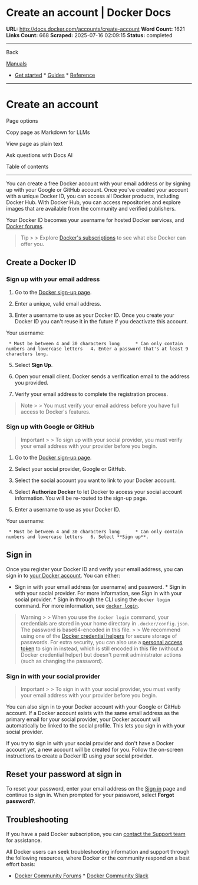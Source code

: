 # Create an account | Docker Docs

**URL:** http://docs.docker.com/accounts/create-account
**Word Count:** 1621
**Links Count:** 668
**Scraped:** 2025-07-16 02:09:15
**Status:** completed

---

Back

[Manuals](https://docs.docker.com/manuals/)

  * [Get started](http://docs.docker.com/get-started/)   * [Guides](http://docs.docker.com/guides/)   * [Reference](http://docs.docker.com/reference/)

* * *

# Create an account

Page options

Copy page as Markdown for LLMs

View page as plain text

Ask questions with Docs AI

Table of contents

* * *

You can create a free Docker account with your email address or by signing up with your Google or GitHub account. Once you've created your account with a unique Docker ID, you can access all Docker products, including Docker Hub. With Docker Hub, you can access repositories and explore images that are available from the community and verified publishers.

Your Docker ID becomes your username for hosted Docker services, and [Docker forums](https://forums.docker.com/).

> Tip >  > Explore [Docker's subscriptions](https://www.docker.com/pricing/) to see what else Docker can offer you.

## Create a Docker ID

### Sign up with your email address

  1. Go to the [Docker sign-up page](https://app.docker.com/signup/).

  2. Enter a unique, valid email address.

  3. Enter a username to use as your Docker ID. Once you create your Docker ID you can't reuse it in the future if you deactivate this account.

Your username:

     * Must be between 4 and 30 characters long      * Can only contain numbers and lowercase letters   4. Enter a password that's at least 9 characters long.

  5. Select **Sign Up**.

  6. Open your email client. Docker sends a verification email to the address you provided.

  7. Verify your email address to complete the registration process.

> Note >  > You must verify your email address before you have full access to Docker's features.

### Sign up with Google or GitHub

> Important >  > To sign up with your social provider, you must verify your email address with your provider before you begin.

  1. Go to the [Docker sign-up page](https://app.docker.com/signup/).

  2. Select your social provider, Google or GitHub.

  3. Select the social account you want to link to your Docker account.

  4. Select **Authorize Docker** to let Docker to access your social account information. You will be re-routed to the sign-up page.

  5. Enter a username to use as your Docker ID.

Your username:

     * Must be between 4 and 30 characters long      * Can only contain numbers and lowercase letters   6. Select **Sign up**.

## Sign in

Once you register your Docker ID and verify your email address, you can sign in to [your Docker account](https://login.docker.com/u/login/). You can either:

  * Sign in with your email address \(or username\) and password.   * Sign in with your social provider. For more information, see Sign in with your social provider.   * Sign in through the CLI using the `docker login` command. For more information, see [`docker login`](https://docs.docker.com/reference/cli/docker/login/).

> Warning >  > When you use the `docker login` command, your credentials are stored in your home directory in `.docker/config.json`. The password is base64-encoded in this file. >  > We recommend using one of the [Docker credential helpers](https://github.com/docker/docker-credential-helpers) for secure storage of passwords. For extra security, you can also use a [personal access token](https://docs.docker.com/security/for-developers/access-tokens/) to sign in instead, which is still encoded in this file \(without a Docker credential helper\) but doesn't permit administrator actions \(such as changing the password\).

### Sign in with your social provider

> Important >  > To sign in with your social provider, you must verify your email address with your provider before you begin.

You can also sign in to your Docker account with your Google or GitHub account. If a Docker account exists with the same email address as the primary email for your social provider, your Docker account will automatically be linked to the social profile. This lets you sign in with your social provider.

If you try to sign in with your social provider and don't have a Docker account yet, a new account will be created for you. Follow the on-screen instructions to create a Docker ID using your social provider.

## Reset your password at sign in

To reset your password, enter your email address on the [Sign in](https://login.docker.com/u/login) page and continue to sign in. When prompted for your password, select **Forgot password?**.

## Troubleshooting

If you have a paid Docker subscription, you can [contact the Support team](https://hub.docker.com/support/contact/) for assistance.

All Docker users can seek troubleshooting information and support through the following resources, where Docker or the community respond on a best effort basis:

  * [Docker Community Forums](https://forums.docker.com/)   * [Docker Community Slack](http://dockr.ly/comm-slack)